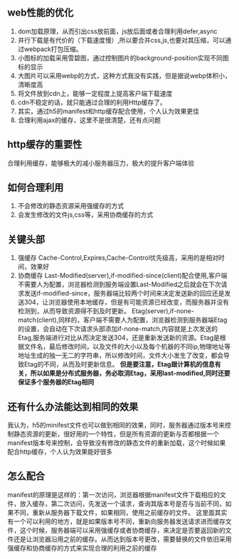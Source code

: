 ## web性能的优化
1. dom加载原理，从而引出css放前面，js放后面或者合理利用defer,async
2. 并行下载是有代价的（下载速度慢）,所以要合并css,js,也要对其压缩，可以通过webpack打包压缩。
3. 小图标的加载采用雪碧图，通过控制图片的background-position实现不同图标的显示
4. 大图片可以采用webp的方式，这种方式我没有实践，但是据说webp体积小，清晰度高
5. 将文件放到cdn上，能够一定程度上提高客户端下载速度
6. cdn不稳定的话，就只能通过合理的利用Http缓存了。
7. 其实，通过h5的manifest和http缓存配合使用，个人认为效果更佳
8. 合理利用ajax的缓存，这里不是很清楚，还有点问题

## http缓存的重要性
合理利用缓存，能够极大的减小服务器压力，极大的提升客户端体验

## 如何合理利用
1. 不会修改的静态资源采用强缓存的方式
2. 会发生修改的文件js,css等，采用协商缓存的方式

## 关键头部
1. 强缓存
    Cache-Control,Expires,Cache-Control优先级高，采用的是相对时间，效果好
2. 协商缓存
    Last-Modified(server),if-modified-since(client)配合使用,客户端不需要人为配置，浏览器检测到服务端设置Last-Modified之后就会在下次请求发送if-modified-since，服务器端比较两个时间来决定发送新的回应还是发送304，让浏览器使用本地缓存，但是有可能资源已经改变，而服务器并没有检测到，从而导致资源得不到及时更新。
    Etag(server),if-none-match(client),同样的，客户端不需要人为配置，浏览器检测到服务器端Etag的设置，会自动在下次请求头部添加if-none-match,内容就是上次发送的Etag,服务端进行对比从而决定发送304，还是重新发送新的资源。Etag是根据文件名，最后修改时间，以及文件的大小以及每个机器的不同ip,物理地址等地址生成的独一无二的字符串，所以修改时间，文件大小发生了改变，都会导致Etag的不同，从而及时更新信息。 **但是要注意，Etag跟计算机的信息有关，所以如果是分布式服务器，务必取消Etag，采用last-modified,同时还要保证多个服务器的Etag相同**

## 还有什么办法能达到相同的效果
我认为，h5的minifest文件也可以做到相同的效果，同时，服务器通过版本号来控制静态资源的更新，很好用的一个特性，但是所有资源的更新与否都根据一个manifest版本号来控制，会导致没有修改的静态文件的重新加载，这个时候如果配合http缓存，个人认为效果能好很多

## 怎么配合
manifest的原理是这样的：第一次访问，浏览器根据manifest文件下载相应的文件，放入缓存，第二次访问，先发送一个请求，查询其版本号是否与当前不同，如果不同，重新从服务器下载文件，如果相同，使用之前缓存的文件。
这里面其实有一个可以利用的地方，就是如果版本号不同，重新向服务器发送请求进而缓存文件，这个时候，服务器端可以采用强缓存或者协商缓存，来决定是否要返回新的文件还是让浏览器沿用之前的缓存。从而达到版本号更改，需要替换的文件依旧采用强缓存和协商缓存的方式来实现合理的利用之前的缓存

